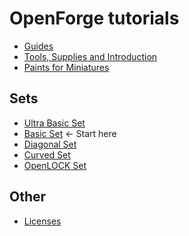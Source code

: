 # OpenForge tutorials

* [Guides](guides/README.md)
* [Tools, Supplies and Introduction](sets/README.md)
* [Paints for Miniatures](hobby/paints.md)

## Sets

* [Ultra Basic Set](sets/ultra_basic.md)
* [Basic Set](sets/basic.md) <- Start here
* [Diagonal Set](sets/diagonal.md)
* [Curved Set](sets/curved.md)
* [OpenLOCK Set](sets/openlock.md)
<!--
* [Hallway Set](hallway.md)
* [Options](options.md)
-->

## Other

* [Licenses](How%20Do%20OpenForge%20Licenses%20Work.pdf)
